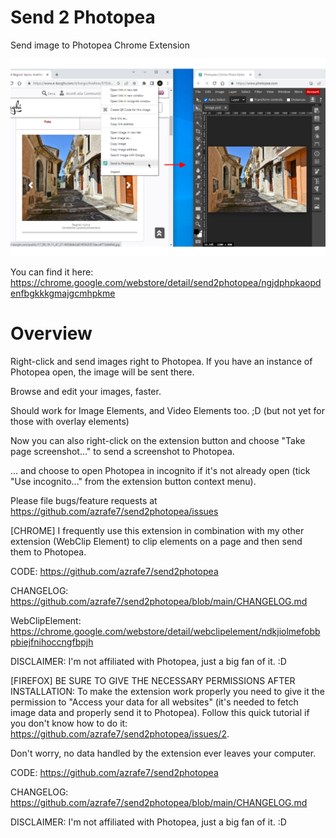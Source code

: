 # Send 2 Photopea
Send image to Photopea Chrome Extension

![alt text](./webstore_assets/screenshot_01.png "Screenshot")

You can find it here: https://chrome.google.com/webstore/detail/send2photopea/ngjdphpkaopdenfbgkkkgmajgcmhpkme

# Overview
Right-click and send images right to Photopea.
If you have an instance of Photopea open, the image will be sent there.

Browse and edit your images, faster.

Should work for Image Elements, and Video Elements too. ;D
(but not yet for those with overlay elements)

Now you can also right-click on the extension button and choose "Take page screenshot..." to send a screenshot to Photopea.

... and choose to open Photopea in incognito if it's not already open (tick "Use incognito..." from the extension button context menu).

Please file bugs/feature requests at https://github.com/azrafe7/send2photopea/issues


[CHROME]
I frequently use this extension in combination with my other extension (WebClip Element) to clip elements on a page and then send them to Photopea.

CODE: https://github.com/azrafe7/send2photopea

CHANGELOG: https://github.com/azrafe7/send2photopea/blob/main/CHANGELOG.md

WebClipElement: https://chrome.google.com/webstore/detail/webclipelement/ndkjiolmefobbpbiejfnihoccngfbpjh

DISCLAIMER: I'm not affiliated with Photopea, just a big fan of it. :D


[FIREFOX]
BE SURE TO GIVE THE NECESSARY PERMISSIONS AFTER INSTALLATION:
To make the extension work properly you need to give it the permission to "Access your data for all websites" (it's needed to fetch image data and properly send it to Photopea).
Follow this quick tutorial if you don't know how to do it: https://github.com/azrafe7/send2photopea/issues/2.

Don't worry, no data handled by the extension ever leaves your computer.

CODE: https://github.com/azrafe7/send2photopea

CHANGELOG: https://github.com/azrafe7/send2photopea/blob/main/CHANGELOG.md

DISCLAIMER: I'm not affiliated with Photopea, just a big fan of it. :D


